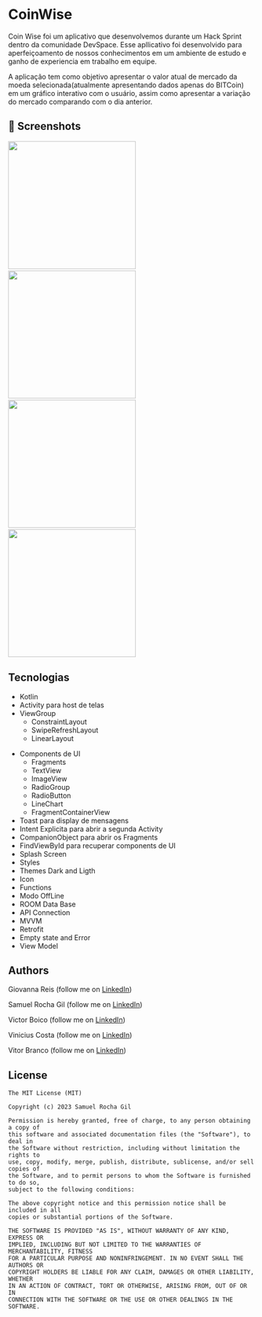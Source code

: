 # CoinWise
Coin Wise foi um aplicativo que desenvolvemos durante um Hack Sprint dentro da comunidade DevSpace.
Esse apllicativo foi desenvolvido para aperfeiçoamento de nossos conhecimentos em um ambiente de estudo e ganho de experiencia em trabalho em equipe.

A aplicação tem como objetivo apresentar o valor atual de mercado da moeda selecionada(atualmente apresentando dados apenas do BITCoin) em um gráfico interativo com o usuário, assim como apresentar a variação do mercado comparando com o dia anterior.




## :camera_flash: Screenshots
<!-- You can add more screenshots here if you like -->
<img src="/results/Tela Inicial.png" width="260">&emsp;<img src="/results/Tela principal.png" width="260">&emsp;<img src="/results/Tela principal com dados.png" width="260">&emsp;<img src="/results/Resultado.png" width="260">

## Tecnologias
* Kotlin
* Activity para host de telas
* ViewGroup
    * ConstraintLayout
    * SwipeRefreshLayout
    * LinearLayout      
- Components de UI
    - Fragments 
    - TextView
    - ImageView
    - RadioGroup
    - RadioButton
    - LineChart
    - FragmentContainerView
- Toast para display de mensagens
- Intent Explicita para abrir a segunda Activity
- CompanionObject para abrir os Fragments
- FindViewById para recuperar components de UI
- Splash Screen
- Styles
- Themes Dark and Ligth
- Icon
- Functions
- Modo OffLine
- ROOM Data Base
- API Connection
- MVVM
- Retrofit
- Empty state and Error
- View Model



## Authors
Giovanna Reis (follow me on [LinkedIn](https://www.linkedin.com/in/giovanna-reis-3023a5207))

Samuel Rocha Gil (follow me on [LinkedIn](https://www.linkedin.com/in/samuel-dos-santos-gil-a1ab852a/))

Victor Boico (follow me on [LinkedIn](https://www.linkedin.com/in/victor-boico-a13560269/))

Vinicius Costa (follow me on [LinkedIn](https://www.linkedin.com/in/vinicius-costa-aa4627285/))

Vitor Branco (follow me on [LinkedIn](https://br.linkedin.com/in/vitor-xatara-branco))

## License
```
The MIT License (MIT)

Copyright (c) 2023 Samuel Rocha Gil

Permission is hereby granted, free of charge, to any person obtaining a copy of
this software and associated documentation files (the "Software"), to deal in
the Software without restriction, including without limitation the rights to
use, copy, modify, merge, publish, distribute, sublicense, and/or sell copies of
the Software, and to permit persons to whom the Software is furnished to do so,
subject to the following conditions:

The above copyright notice and this permission notice shall be included in all
copies or substantial portions of the Software.

THE SOFTWARE IS PROVIDED "AS IS", WITHOUT WARRANTY OF ANY KIND, EXPRESS OR
IMPLIED, INCLUDING BUT NOT LIMITED TO THE WARRANTIES OF MERCHANTABILITY, FITNESS
FOR A PARTICULAR PURPOSE AND NONINFRINGEMENT. IN NO EVENT SHALL THE AUTHORS OR
COPYRIGHT HOLDERS BE LIABLE FOR ANY CLAIM, DAMAGES OR OTHER LIABILITY, WHETHER
IN AN ACTION OF CONTRACT, TORT OR OTHERWISE, ARISING FROM, OUT OF OR IN
CONNECTION WITH THE SOFTWARE OR THE USE OR OTHER DEALINGS IN THE SOFTWARE.
```

